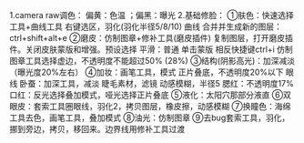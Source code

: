 1.camera raw调色：
                               偏黄：色温 ；偏黑：曝光
2.基础修脸：
①肤色：快速选择工具+曲线工具
              右键选区，羽化(羽化半径5/8/10)
              曲线
合并并生成新的图层：ctrl+shift+alt+e
②磨皮：仿制图章+修补工具(磨皮插件)
              复制图层，打开磨皮插件。关闭皮肤蒙版和增强。预设选择 平滑：普通
              单击蒙版
相反快捷键ctrl+i
              仿制图章工具选择虚边，不透明度不能超过50% (28%)
③结构(阴影高光)：加深减淡（曝光度20%左右）
④加妆：画笔工具，模式 正片叠底，不透明度20%以下
              眼线
              卧蚕：加深工具，减淡
              睫毛素材，滤镜 动感模糊，半径5
              腮红：不透明度17%
              口红：反光选择叠加模式，哑光选择正片叠底
⑤液化：太阳穴那部分液直
⑥双眼皮：套索工具圈眼线，羽化2，拷贝图层，橡皮擦，动感模糊
⑦换瞳色：海绵工具去色，画笔工具，叠加模式
⑧油光：仿制图章
⑨去bug套索工具，羽化，挪到旁边，拷贝，移回来。边界线用修补工具过渡
